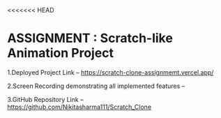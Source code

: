 <<<<<<< HEAD
# ASSIGNMENT : Scratch-like Animation Project

1.Deployed Project Link – https://scratch-clone-assignmemt.vercel.app/

2.Screen Recording demonstrating all implemented features – 

3.GitHub Repository Link – https://github.com/Nikitasharma111/Scratch_Clone 

